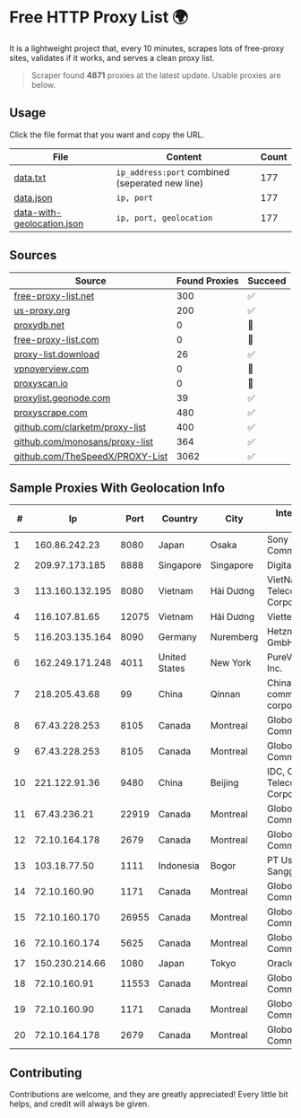
# Free HTTP Proxy List 🌍

It is a lightweight project that, every 10 minutes, scrapes lots of free-proxy sites, validates if it works, and serves a clean proxy list.


> Scraper found **4871** proxies at the latest update. Usable proxies are below.

## Usage

Click the file format that you want and copy the URL.


|File|Content|Count|
|----|-------|-----|
|[data.txt](https://raw.githubusercontent.com/themiralay/Proxy-List-World/master/data.txt)|`ip_address:port` combined (seperated new line)|177|
|[data.json](https://raw.githubusercontent.com/themiralay/Proxy-List-World/master/data.json)|`ip, port`|177|
|[data-with-geolocation.json](https://raw.githubusercontent.com/themiralay/Proxy-List-World/master/data-with-geolocation.json)|`ip, port, geolocation`|177|

## Sources

|Source|Found Proxies|Succeed|
|------|-------------|-------|
|[free-proxy-list.net](https://free-proxy-list.net)|300|✅|
|[us-proxy.org](https://www.us-proxy.org)|200|✅|
|[proxydb.net](http://proxydb.net)|0|🚫|
|[free-proxy-list.com](https://free-proxy-list.com/?page=&port=&type%5B%5D=http&type%5B%5D=https&up_time=0&search=Search)|0|🚫|
|[proxy-list.download](https://www.proxy-list.download/HTTP)|26|✅|
|[vpnoverview.com](https://vpnoverview.com/privacy/anonymous-browsing/free-proxy-servers)|0|🚫|
|[proxyscan.io](https://www.proxyscan.io)|0|🚫|
|[proxylist.geonode.com](https://proxylist.geonode.com/api/proxy-list?limit=300&page=1&sort_by=lastChecked&sort_type=desc&protocols=http,https)|39|✅|
|[proxyscrape.com](https://api.proxyscrape.com/v2/?request=displayproxies&protocol=http&timeout=10000&country=all&ssl=all&anonymity=all)|480|✅|
|[github.com/clarketm/proxy-list](https://raw.githubusercontent.com/clarketm/proxy-list/master/proxy-list-raw.txt)|400|✅|
|[github.com/monosans/proxy-list](https://raw.githubusercontent.com/monosans/proxy-list/main/proxies/http.txt)|364|✅|
|[github.com/TheSpeedX/PROXY-List](https://raw.githubusercontent.com/TheSpeedX/PROXY-List/master/http.txt)|3062|✅|


## Sample Proxies With Geolocation Info

|#|Ip|Port|Country|City|Internet Service Provider|
|-|--|----|-------|----|-------------------------|
|1|160.86.242.23|8080|Japan|Osaka|Sony Network Communications Inc|
|2|209.97.173.185|8888|Singapore|Singapore|DigitalOcean, LLC|
|3|113.160.132.195|8080|Vietnam|Hải Dương|VietNam Post and Telecom Corporation|
|4|116.107.81.65|12075|Vietnam|Hải Dương|Viettel Corporation|
|5|116.203.135.164|8090|Germany|Nuremberg|Hetzner Online GmbH|
|6|162.249.171.248|4011|United States|New York|PureVoltage Hosting Inc.|
|7|218.205.43.68|99|China|Qinnan|China Mobile communications corporation|
|8|67.43.228.253|8105|Canada|Montreal|GloboTech Communications|
|9|67.43.228.253|8105|Canada|Montreal|GloboTech Communications|
|10|221.122.91.36|9480|China|Beijing|IDC, China Telecommunications Corporation|
|11|67.43.236.21|22919|Canada|Montreal|GloboTech Communications|
|12|72.10.164.178|2679|Canada|Montreal|GloboTech Communications|
|13|103.18.77.50|1111|Indonesia|Bogor|PT Usaha Adi Sanggoro|
|14|72.10.160.90|1171|Canada|Montreal|GloboTech Communications|
|15|72.10.160.170|26955|Canada|Montreal|GloboTech Communications|
|16|72.10.160.174|5625|Canada|Montreal|GloboTech Communications|
|17|150.230.214.66|1080|Japan|Tokyo|Oracle Corporation|
|18|72.10.160.91|11553|Canada|Montreal|GloboTech Communications|
|19|72.10.160.90|1171|Canada|Montreal|GloboTech Communications|
|20|72.10.164.178|2679|Canada|Montreal|GloboTech Communications|



## Contributing

Contributions are welcome, and they are greatly appreciated! Every
little bit helps, and credit will always be given.

